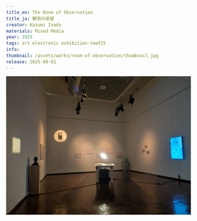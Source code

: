 ```yaml
---
title_en: The Room of Observation
title_ja: 観測の部屋
creator: Kazumi Inada
materials: Mixed Media
year: 2025
tags: art electronic exhibition-tmaf25
info:
thumbnail: /assets/works/room-of-observation/thumbnail.jpg
release: 2025-08-01
---
```


![](/assets/works/room-of-observation/00.jpg)
